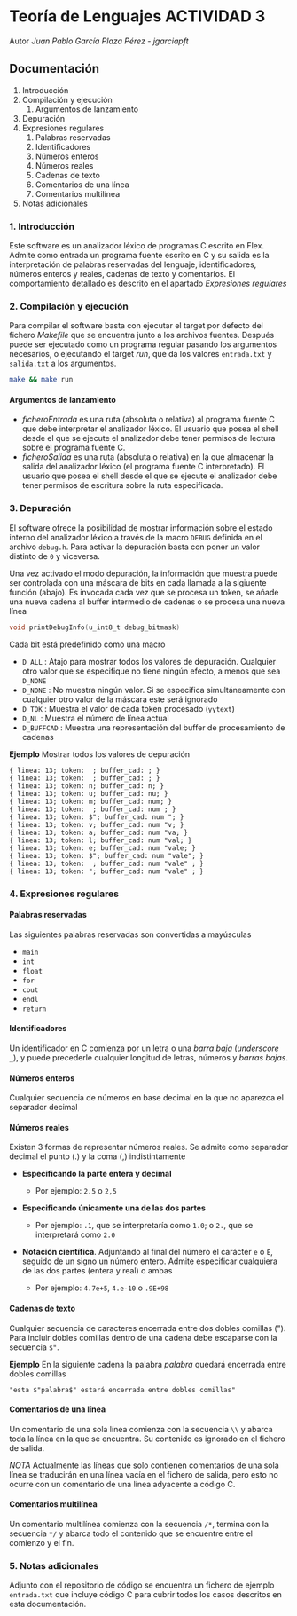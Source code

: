 # Teoría de Lenguajes **ACTIVIDAD 3**  
Autor *Juan Pablo García Plaza Pérez - jgarciapft*  
## Documentación  
1. Introducción  
2. Compilación y ejecución  
	1. Argumentos de lanzamiento
3. Depuración  
4. Expresiones regulares  
	1. Palabras reservadas
	1. Identificadores 
	1. Números enteros 
	1. Números reales 
	1. Cadenas de texto
	1. Comentarios de una línea
	1. Comentarios multilínea
5. Notas adicionales
### 1. Introducción
Este software es un analizador léxico de programas C escrito en Flex. Admite como entrada un programa fuente escrito en C y su salida es la interpretación de palabras reservadas del lenguaje, identificadores, números enteros y reales, cadenas de texto y comentarios. El comportamiento detallado es descrito en el apartado *Expresiones regulares*
### 2. Compilación y ejecución
Para compilar el software basta con ejecutar el target por defecto del fichero *Makefile* que se encuentra junto a los archivos fuentes. Después puede ser ejecutado como un programa regular pasando los argumentos necesarios, o ejecutando el target *run*, que da los valores `entrada.txt` y `salida.txt` a los argumentos.
```bash
make && make run
```
#### Argumentos de lanzamiento
* *ficheroEntrada* es una ruta (absoluta o relativa) al programa fuente C que debe interpretar el analizador léxico. El usuario que posea el shell desde el que se ejecute el analizador debe tener permisos de lectura sobre el programa fuente C.
* *ficheroSalida* es una ruta (absoluta o relativa) en la que almacenar la salida del analizador léxico (el programa fuente C interpretado). El usuario que posea el shell desde el que se ejecute el analizador debe tener permisos de escritura sobre la ruta especificada.
### 3. Depuración
El software ofrece la posibilidad de mostrar información sobre el estado interno del analizador léxico a través de la macro `DEBUG` definida en el archivo `debug.h`. Para activar la depuración basta con poner un valor distinto de `0` y viceversa.

Una vez activado el modo depuración, la información que muestra puede ser controlada con una máscara de bits en cada llamada a la sigiuente función (abajo). Es invocada cada vez que se procesa un token, se añade una nueva cadena al buffer intermedio de cadenas o se procesa una nueva línea
```c
void printDebugInfo(u_int8_t debug_bitmask)
```
Cada bit está predefinido como una macro
* `D_ALL` : Atajo para mostrar todos los valores de depuración. Cualquier otro valor que se especifique no tiene ningún efecto, a menos que sea `D_NONE`
* `D_NONE` : No muestra ningún valor. Si se especifica simultáneamente con cualquier otro valor de la máscara este será ignorado
* `D_TOK` : Muestra el valor de cada token procesado (`yytext`)
* `D_NL` : Muestra el número de línea actual 
* `D_BUFFCAD` : Muestra una representación del buffer de procesamiento de cadenas

**Ejemplo** Mostrar todos los valores de depuración
```
{ linea: 13; token:  ; buffer_cad: ; }
{ linea: 13; token:  ; buffer_cad: ; }
{ linea: 13; token: n; buffer_cad: n; }
{ linea: 13; token: u; buffer_cad: nu; }
{ linea: 13; token: m; buffer_cad: num; }
{ linea: 13; token:  ; buffer_cad: num ; }
{ linea: 13; token: $"; buffer_cad: num "; }
{ linea: 13; token: v; buffer_cad: num "v; }
{ linea: 13; token: a; buffer_cad: num "va; }
{ linea: 13; token: l; buffer_cad: num "val; }
{ linea: 13; token: e; buffer_cad: num "vale; }
{ linea: 13; token: $"; buffer_cad: num "vale"; }
{ linea: 13; token:  ; buffer_cad: num "vale" ; }
{ linea: 13; token: "; buffer_cad: num "vale" ; }
```
### 4. Expresiones regulares
#### Palabras reservadas
Las siguientes palabras reservadas son convertidas a mayúsculas
* `main`
* `int`
* `float`
* `for`
* `cout`
* `endl`
* `return`
#### Identificadores
Un identificador en C comienza por un letra o una *barra baja* (*underscore* `_`), y puede precederle cualquier longitud de letras, números y *barras bajas*.
#### Números enteros
Cualquier secuencia de números en base decimal en la que no aparezca el separador decimal
#### Números reales
Existen 3 formas de representar números reales. Se admite como separador decimal el punto (.) y la coma (,) indistintamente
* **Especificando la parte entera y decimal**
  * Por ejemplo: `2.5` o `2,5`

* **Especificando únicamente una de las dos partes**
  * Por ejemplo: `.1`, que se interpretaría como `1.0`; o `2.`, que se interpretará como `2.0`
* **Notación científica**. Adjuntando al final del número el carácter `e` o `E`, seguido de un signo un número entero. Admite especificar cualquiera de las dos partes (entera y real) o ambas
  * Por ejemplo: `4.7e+5`, `4.e-10` o `.9E+98`
#### Cadenas de texto
Cualquier secuencia de caracteres encerrada entre dos dobles comillas ("). Para incluir dobles comillas dentro de una cadena debe escaparse con la secuencia `$"`.

**Ejemplo** En la siguiente cadena la palabra *palabra* quedará encerrada entre dobles comillas
```
"esta $"palabra$" estará encerrada entre dobles comillas"
```
#### Comentarios de una línea
Un comentario de una sola línea comienza con la secuencia `\\` y abarca toda la línea en la que se encuentra. Su contenido es ignorado en el fichero de salida. 

*NOTA* Actualmente las líneas que solo contienen comentarios de una sola línea se traducirán en una línea vacía en el fichero de salida, pero esto no ocurre con un comentario de una línea adyacente a código C.
#### Comentarios multilínea
Un comentario multilínea comienza con la secuencia `/*`, termina con la secuencia `*/` y abarca todo el contenido que se encuentre entre el comienzo y el fin.
### 5. Notas adicionales
Adjunto con el repositorio de código se encuentra un fichero de ejemplo `entrada.txt` que incluye código C para cubrir todos los casos descritos en esta documentación.
